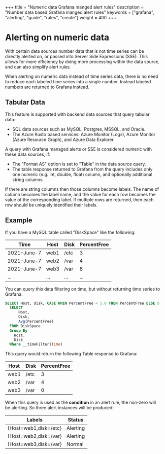 +++
title = "Numeric data Grafana manged alert rules"
description = "Number data based Grafana manged alert rules"
keywords = ["grafana", "alerting", "guide", "rules", "create"]
weight = 400
+++

# Alerting on numeric data

With certain data sources number data that is not time series can be directly alerted on, or passed into Server Side Expressions (SSE). This allows for more efficiency by doing more processing within the data source, and can also simplify alert rules.

When alerting on numeric data instead of time series data, there is no need to reduce each labeled time series into a single number. Instead labeled numbers are returned to Grafana instead.

## Tabular Data

This feature is supported with backend data sources that query tabular data:

- SQL data sources such as MySQL, Postgres, MSSQL, and Oracle.
- The Azure Kusto based services: Azure Monitor (Logs), Azure Monitor (Azure Resource Graph), and Azure Data Explorer.

A query with Grafana managed alerts or SSE is considered numeric with these data sources, if:

- The "Format AS" option is set to "Table" in the data source query.
- The table response returned to Grafana from the query includes only one numeric (e.g. int, double, float) column, and optionally additional string columns.

If there are string columns then those columns become labels. The name of column becomes the label name, and the value for each row becomes the value of the corresponding label. If multiple rows are returned, then each row should be uniquely identified their labels.

## Example

If you have a MySQL table called "DiskSpace" like the following:

| Time        | Host | Disk | PercentFree
| ----------- | ---  | -----| --------
| 2021-June-7 | web1 | /etc | 3
| 2021-June-7 | web2 | /var | 4
| 2021-June-7 | web3 | /var | 8
| ...         | ...  | ...  | ...

You can query this data filtering on time, but without returning time series to Grafana:

```sql
SELECT Host, Disk, CASE WHEN PercentFree < 5.0 THEN PercentFree ELSE 0 END FROM (
  SELECT 
      Host, 
      Disk, 
      Avg(PercentFree) 
  FROM DiskSpace
  Group By 
    Host, 
    Disk
  Where __timeFilter(Time)
```

This query would return the following Table response to Grafana:

| Host | Disk | PercentFree
| ---  | -----| --------
| web1 | /etc | 3
| web2 | /var | 4
| web3 | /var | 0

When this query is used as the **condition** in an alert rule, the non-zero will be alerting. So three alert instances will be produced:

| Labels                | Status
| ----------------------| ------
| {Host=web1,disk=/etc} | Alerting
| {Host=web2,disk=/var} | Alerting
| {Host=web3,disk=/var} | Normal
